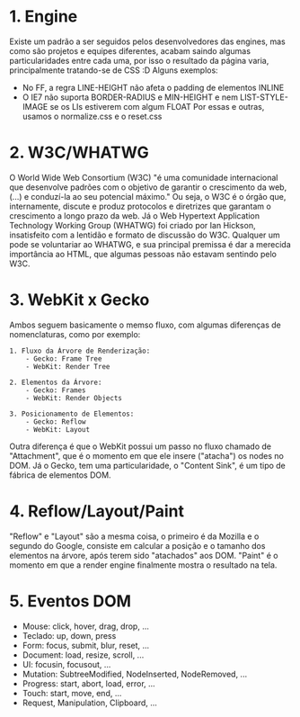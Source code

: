# 1. Engine

Existe um padrão a ser seguidos pelos desenvolvedores das engines, mas como são projetos e equipes diferentes, acabam saindo algumas particularidades entre cada uma, por isso o resultado da página varia, principalmente tratando-se de CSS :D
Alguns exemplos:
- No FF, a regra LINE-HEIGHT não afeta o padding de elementos INLINE
- O IE7 não suporta BORDER-RADIUS e MIN-HEIGHT e nem LIST-STYLE-IMAGE se os LIs estiverem com algum FLOAT
Por essas e outras, usamos o normalize.css e o reset.css

# 2. W3C/WHATWG

O World Wide Web Consortium (W3C) "é uma comunidade internacional que desenvolve padrões com o objetivo de garantir o crescimento da web, (...) e conduzí-la ao seu potencial máximo."
Ou seja, o W3C é o órgão que, internamente, discute e produz protocolos e diretrizes que garantam o crescimento a longo prazo da web.
Já o Web Hypertext Application Technology Working Group (WHATWG) foi criado por Ian Hickson, insatisfeito com a lentidão e formato de discussão do W3C. Qualquer um pode se voluntariar ao WHATWG, e sua principal premissa é dar a merecida importância ao HTML, que algumas pessoas não estavam sentindo pelo W3C.

# 3. WebKit x Gecko

Ambos seguem basicamente o memso fluxo, com algumas diferenças de nomenclaturas, como por exemplo:

	1. Fluxo da Árvore de Renderização:
		- Gecko: Frame Tree
		- WebKit: Render Tree

	2. Elementos da Árvore:
		- Gecko: Frames
		- WebKit: Render Objects

	3. Posicionamento de Elementos:
		- Gecko: Reflow
		- WebKit: Layout

Outra diferença é que o WebKit possui um passo no fluxo chamado de "Attachment", que é o momento em que ele insere ("atacha") os nodes no DOM.
Já o Gecko, tem uma particularidade, o "Content Sink", é um tipo de fábrica de elementos DOM.

# 4. Reflow/Layout/Paint

"Reflow" e "Layout" são a mesma coisa, o primeiro é da Mozilla e o segundo do Google, consiste em calcular a posição e o tamanho dos elementos na árvore, após terem sido "atachados" aos DOM.
"Paint" é o momento em que a render engine finalmente mostra o resultado na tela.

# 5. Eventos DOM

- Mouse: click, hover, drag, drop, ...
- Teclado: up, down, press
- Form: focus, submit, blur, reset, ...
- Document: load, resize, scroll, ...
- UI: focusin, focusout, ...
- Mutation: SubtreeModified, NodeInserted, NodeRemoved, ...
- Progress: start, abort, load, error, ...
- Touch: start, move, end, ...
- Request, Manipulation, Clipboard, ...
